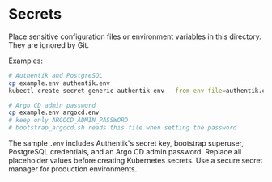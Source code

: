 # Secrets
Place sensitive configuration files or environment variables in this directory.
They are ignored by Git.

Examples:

```bash
# Authentik and PostgreSQL
cp example.env authentik.env
kubectl create secret generic authentik-env --from-env-file=authentik.env

# Argo CD admin password
cp example.env argocd.env
# keep only ARGOCD_ADMIN_PASSWORD
# bootstrap_argocd.sh reads this file when setting the password
```

The sample `.env` includes Authentik's secret key, bootstrap superuser, PostgreSQL credentials, and an Argo CD admin password. Replace all placeholder values before creating Kubernetes secrets. Use a secure secret manager for production environments.
